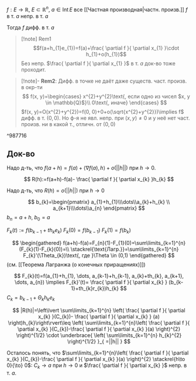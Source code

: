 $f:E\to \mathbb{R},\ E\subset \mathbb{R}^{n},\ a \in \mathrm{Int}\,E$
все [[Частная производная|частн. произв.]] $f$ в т. $a$ непр. в т. $a$

Тогда $f$ дифф. в т. $a$

>[!note] Rem1
>$$f(a+h_{1}e_{1})=f(a)+\frac{ \partial f }{ \partial x_{1} }\cdot h_{1}+o(h_{1})$$
>Без непр. $\frac{ \partial f }{ \partial x_{1} }$ в т. $a$ док-во тоже проходит.

>[!note]- **Rem2**: Дифф. в точке не даёт даже существ. част. произв. в окр-ти 
> $$
> f(x, y)=\begin{cases}
> x^{2}+y^{2}\text{, если одно из чисел $x, y \in \mathbb{Q}$}\\
> 0\text{, иначе}
> \end{cases}
> $$
> $f(x, y)=O(x^{2}+y^{2})=f(0, 0)+0+o(\sqrt{x^{2}+y^{2}})\implies f$ дифф. в т. $(0, 0)$. Но ф-я не явл. непр. при $(x, y)\neq 0$ и у неё нет част. произв. ни в какой т., отличн. от $(0, 0)$

^987716

## Док-во

Надо д-ть, что $f(a+h)=f(a)+\langle \nabla f(a), h \rangle+o(||h||)$ при $h\to 0$.

$$
R(h):=f(a+h)-f(a)- \frac{ \partial f }{ \partial x_{k} }h_{k} 
$$

Надо д-ть, что $R(h)=o(||h||)$ при $h\to 0$

$$
b_{k}=\begin{pmatrix}
a_{1}+h_{1}\\\dots\\a_{k}+h_{k} \\ a_{k+1}\\\dots\\a_{n}
\end{pmatrix}
$$
$b_{n}=a+h,\ b_{0}=a$

$F_{k}(t):=f(b_{k-1}+th_{k}e_{k})$
$F_{k}(0)=f(b_{k-1})$
$F_{k}(1)=f(b_{k})$

$$
\begin{gathered}
f(a+h)-f(a)=F_{n}(1)-F_{1}(0)=\sum\limits_{k=1}^{n} (F_{k}(1)-F_{k}(0))=\\
\stackrel{\text{Лагр.}}=\sum\limits_{k=1}^{n} F_{k}'(\Theta_{k})\text{, где }\Theta \in (0,1)
\end{gathered}
$$
(см. [[Теорема Лагранжа (о конечных приращениях)]])

$$
F_{k}(t)=f(a_{1}+h_{1}, \dots, a_{k-1}+h_{k-1}, a_{k}+th_{k}, a_{k+1}, \dots, a_{n}) \implies F_{k}'(t)= \frac{ \partial f }{ \partial x_{k} } (b_{k-1}+th_{k}r_{k})h_{k}
$$
$C_{k}=b_{k-1}+\Theta_{k} h_{k}e_{k}$

$$
|R(h)|=\left\lvert \sum\limits_{k=1}^{n} \left( \frac{ \partial f }{ \partial x_{k} }(C_{k})- \frac{ \partial f }{ \partial x_{k} } (a) \right)h_{k}\right\rvert\leq \left( \sum\limits_{k=1}^{n}\left( \frac{ \partial f }{ \partial x_{k} }(C_{k})-\frac{ \partial f }{ \partial x_{k} }(a)   \right)^{2} \right)^{1/2} \cdot \underbrace{ \left( \sum\limits_{k=1}^{n} h_{k}^{2} \right)^{1/2} }_{ =||h|| }
$$

Осталось понять, что $\sum\limits_{k=1}^{n}\left( \frac{ \partial f }{ \partial x_{k} }(C_{k})-\frac{ \partial f }{ \partial x_{k} }(a) \right)^{2} \stackrel{h\to 0}{\to} 0$: $C_{k}\to a$ при $h\to 0$ и $\frac{ \partial f }{ \partial x_{k} }$ непр. в т. $a$.